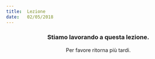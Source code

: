 ```yaml
---
title:  Lezione
date:   02/05/2018
---
```


### <center>Stiamo lavorando a questa lezione.</center>
<center>Per favore ritorna più tardi.</center>